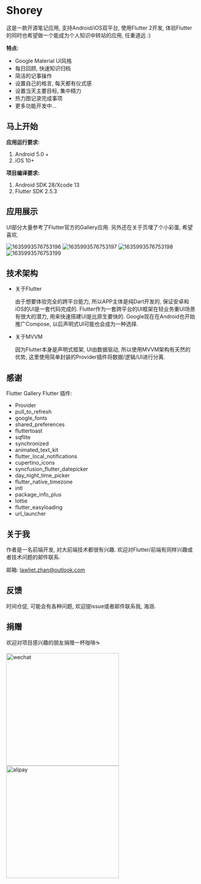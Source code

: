 # Shorey
这是一款开源笔记应用, 支持Android/iOS双平台, 使用Flutter 2开发, 体验Flutter的同时也希望做一个能成为个人知识中转站的应用,  任重道远 :)

**特点:**
* Google Material UI风格
* 每日回顾, 快速知识归档
* 简洁的记事操作
* 设置自己的格言, 每天都有仪式感
* 设置当天主要目标, 集中精力
* 热力图记录完成事项
* 更多功能开发中…

## 马上开始
**应用运行要求:**
1. Android 5.0 +
2. iOS 10+

**项目编译要求:**
1. Android SDK 28/Xcode 13
2. Flutter SDK 2.5.3

## 应用展示
UI部分大量参考了Flutter官方的Gallery应用. 另外还在关于页埋了个小彩蛋, 希望喜欢.

![1635993576753196](https://user-images.githubusercontent.com/10020581/140248837-eedb8d40-c163-4971-b935-336ca6dcf7db.gif) ![1635993576753197](https://user-images.githubusercontent.com/10020581/140249070-e82979ab-8a6b-45e7-969a-1c7cdec95013.gif) ![1635993576753198](https://user-images.githubusercontent.com/10020581/140249271-78f3c6f3-235a-4c1a-8aec-48f1f2ec63e1.gif) ![1635993576753199](https://user-images.githubusercontent.com/10020581/140249546-98a5ce01-d005-4e2e-bbca-d95a5778bc36.gif)





## 技术架构

* 关于Flutter

  由于想要体验完全的跨平台能力, 所以APP主体是纯Dart开发的, 保证安卓和iOS的UI是一套代码完成的. Flutter作为一套跨平台的UI框架在轻业务重UI场景有很大的潜力, 用来快速搭建UI是比原生要快的.
  Google现在在Android也开始推广Compose, 以后声明式UI可能也会成为一种选择.
* 关于MVVM

  因为Flutter本身是声明式框架, UI由数据驱动, 所以使用MVVM架构有天然的优势, 这里使用简单封装的Provider插件将数据/逻辑/UI进行分离. 

## 感谢
Flutter Gallery
Flutter 插件:
* Provider
* pull_to_refresh
* google_fonts
* shared_preferences
* fluttertoast
* sqflite
* synchronized
* animated_text_kit
* flutter_local_notifications
* cupertino_icons
* syncfusion_flutter_datepicker
* day_night_time_picker
* flutter_native_timezone
* intl
* package_info_plus
* lottie
* flutter_easyloading
* url_launcher

## 关于我
作者是一名前端开发, 对大前端技术都很有兴趣. 欢迎对Flutter/前端有同样兴趣或者技术问题的邮件联系.

邮箱: lawliet.zhan@outlook.com

## 反馈
时间仓促, 可能会有各种问题, 欢迎提issue或者邮件联系我, 海涵.

## 捐赠
欢迎对项目感兴趣的朋友捐赠一杯咖啡☕️

<img height="300" alt="wechat" src="https://user-images.githubusercontent.com/10020581/140245829-abf071cb-a268-4f0f-a0c6-0e83f240d81f.png"><img height="300" alt="alipay" src="https://user-images.githubusercontent.com/10020581/140245821-75e1b840-b1f4-4af4-ae9c-cf2fc75219ca.png">








